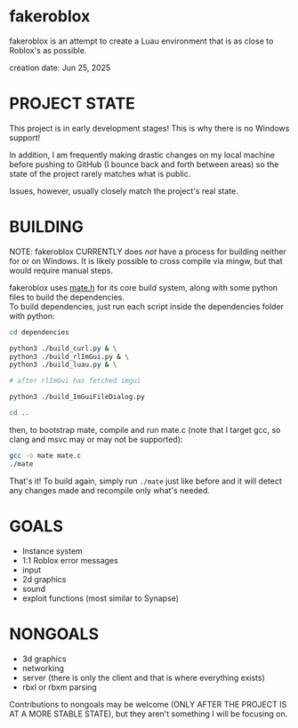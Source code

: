 # fakeroblox

fakeroblox is an attempt to create a Luau environment that is as close to Roblox's as possible.

creation date: Jun 25, 2025

# PROJECT STATE

This project is in early development stages! This is why there is no Windows support!

In addition, I am frequently making drastic changes on my local machine before pushing to GitHub (I bounce back and forth between areas) so the state of the project rarely matches what is public.

Issues, however, usually closely match the project's real state.

# BUILDING
NOTE: fakeroblox CURRENTLY does _not_ have a process for building neither for or on Windows. It is likely possible to cross compile via mingw, but that would require manual steps.

fakeroblox uses [mate.h](https://github.com/TomasBorquez/mate.h/) for its core build system, along with some python files to build the dependencies.
<br>
To build dependencies, just run each script inside the dependencies folder with python:
```bash
cd dependencies

python3 ./build_curl.py & \
python3 ./build_rlImGui.py & \
python3 ./build_luau.py & \

# after rlImGui has fetched imgui

python3 ./build_ImGuiFileDialog.py

cd ..
```

then, to bootstrap mate, compile and run mate.c (note that I target gcc, so clang and msvc may or may not be supported):
```bash
gcc -o mate mate.c
./mate
```

That's it! To build again, simply run `./mate` just like before and it will detect any changes made and recompile only what's needed.

# GOALS
* Instance system
* 1:1 Roblox error messages
* input
* 2d graphics
* sound
* exploit functions (most similar to Synapse)

# NONGOALS
* 3d graphics
* networking
* server (there is only the client and that is where everything exists)
* rbxl or rbxm parsing

Contributions to nongoals may be welcome (ONLY AFTER THE PROJECT IS AT A MORE STABLE STATE), but they aren't something I will be focusing on.
